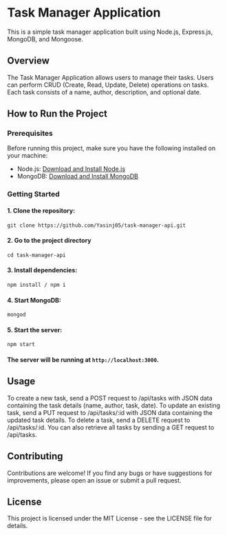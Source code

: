 # Task Manager Application

This is a simple task manager application built using Node.js, Express.js, MongoDB, and Mongoose.

## Overview

The Task Manager Application allows users to manage their tasks. Users can perform CRUD (Create, Read, Update, Delete) operations on tasks. Each task consists of a name, author, description, and optional date.

## How to Run the Project

### Prerequisites

Before running this project, make sure you have the following installed on your machine:

- Node.js: [Download and Install Node.js](https://nodejs.org/)
- MongoDB: [Download and Install MongoDB](https://www.mongodb.com/try/download/community)

### Getting Started

#### 1. Clone the repository:

```
git clone https://github.com/Yasinj05/task-manager-api.git
```

#### 2. Go to the project directory

```
cd task-manager-api
```

#### 3. Install dependencies:

```
npm install / npm i
```

#### 4. Start MongoDB:

```
mongod
```

#### 5. Start the server:

```
npm start
```

#### The server will be running at `http://localhost:3000`.

## Usage

To create a new task, send a POST request to /api/tasks with JSON data containing the task details (name, author, task, date).
To update an existing task, send a PUT request to /api/tasks/:id with JSON data containing the updated task details.
To delete a task, send a DELETE request to /api/tasks/:id.
You can also retrieve all tasks by sending a GET request to /api/tasks.

## Contributing

Contributions are welcome! If you find any bugs or have suggestions for improvements, please open an issue or submit a pull request.

## License

This project is licensed under the MIT License - see the LICENSE file for details.
